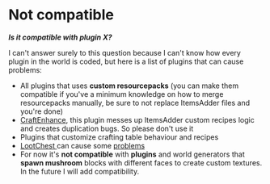 # Not compatible

_**Is it compatible with plugin X?**_

I can't answer surely to this question because I can't know how every plugin in the world is coded, but here is a list of plugins that can cause problems:

* All plugins that uses **custom resourcepacks** \(you can make them compatible if you've a minimum knowledge on how to merge resourcepacks manually, be sure to not replace ItemsAdder files and you're done\)
* [CraftEnhance](https://www.spigotmc.org/resources/custom-recipes-and-crafting-craftenhance.65058/), this plugin messes up ItemsAdder custom recipes logic and creates duplication bugs. So please don't use it
* Plugins that customize crafting table behaviour and recipes
* [LootChest ](https://www.spigotmc.org/resources/lootchest.61564/)can cause some [problems](https://github.com/LoneDev6/ItemsAdder/issues/15#issuecomment-512990849)
* For now it's **not compatible** with **plugins** and world generators that **spawn mushroom** blocks with different faces to create custom textures. In the future I will add compatibility.

